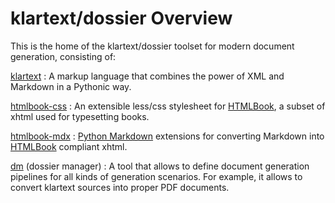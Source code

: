 # klartext/dossier Overview

This is the home of the klartext/dossier toolset for modern document generation, consisting of:

[klartext](klartext/index.md)
:   A markup language that combines the power of XML and Markdown in a Pythonic way.

[htmlbook-css](htmlbook/index.md)
:   An extensible less/css stylesheet for [HTMLBook](https://oreillymedia.github.io/HTMLBook), a subset of xhtml used for typesetting books.

[htmlbook-mdx](mdx/index.md)
:   [Python Markdown](https://python-markdown.github.io) extensions for converting Markdown into [HTMLBook](https://oreillymedia.github.io/HTMLBook/) compliant xhtml.

[dm](dm/index.md) (dossier manager)
:   A tool that allows to define document generation pipelines for all kinds of generation scenarios. For example, it allows to convert klartext sources into proper PDF documents.
